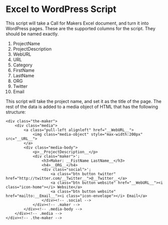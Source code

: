 Excel to WordPress Script
=========================

This script will take a Call for Makers Excel document, and turn it into WordPress pages. These are the supported columns for the script. They should be named exactly.

1. ProjectName
2. ProjectDescription
3. WebURL
4. URL
5. Category
6. FirstName
7. LastName
8. ORG
9. Twitter
10. Email

This script will take the project name, and set it as the title of the page. The rest of the data is added to a media object of HTML that has the following structure:

	<div class="the-maker">
		<div class="media">
			<a class="pull-left alignleft" href="__WebURL__">
				<img class="media-object" style="max-width:200px" src="__URL__">
	 		</a>
			<div class="media-body">
				<p>__ProjectDescription__</p>
				<div class="maker">';
					<h3>Maker: __FistName LastName__</h3>
	 				<h4>__ORG__</h4>
					<div class="social">';
						<a class="btn button twitter" href="http://twitter.com/__Twitter__">@__Twitter__</a>
	 					<a class="btn button website" href="__WebURL__"><i class="icon-home"></i> Website</a>
	 					<a class="btn button website" href="mailto:__Email__"><i class="icon-envelope"></i> Email</a>
					</div><!-- .social -->
				</div><!-- .maker -->
			</div><!-- .media-body -->
		</div><!-- .media -->
	</div><!-- .the-maker -->
